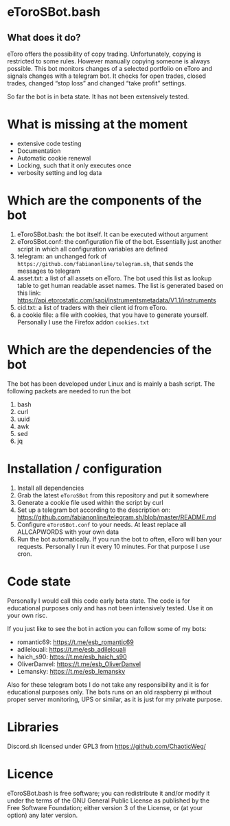 # eToroSBot.bash

## What does it do?

eToro offers the possibility of copy trading. Unfortunately, copying is restricted to some rules. However manually copying someone is always possible. This bot monitors changes of a selected portfolio on eToro and signals changes with a telegram bot. It checks for open trades, closed trades, changed “stop loss” and changed “take profit” settings.

So far the bot is in beta state. It has not been extensively tested.

# What is missing at the moment

* extensive code testing
* Documentation
* Automatic cookie renewal
* Locking, such that it only executes once
* verbosity setting and log data

# Which are the components of the bot

1. eToroSBot.bash: the bot itself. It can be executed without argument
2. eToroSBot.conf: the configuration file of the bot. Essentially just another script in which all configuration variables are defined
3. telegram: an unchanged fork of `https://github.com/fabianonline/telegram.sh`, that sends the messages to telegram
4. asset.txt: a list of all assets on eToro. The bot used this list as lookup table to get human readable asset names. The list is generated based on this link: https://api.etorostatic.com/sapi/instrumentsmetadata/V1.1/instruments
5. cid.txt: a list of traders with their client id from eToro. 
6. a cookie file: a file with cookies, that you have to generate yourself. Personally I use the Firefox addon `cookies.txt`

# Which are the dependencies of the bot

The bot has been developed under Linux and is mainly a bash script. The following packets are needed to run the bot
1. bash
2. curl
3. uuid
4. awk
5. sed
6. jq

# Installation / configuration

1. Install all dependencies
2. Grab the latest `eToroSBot` from this repository and put it somewhere
3. Generate a cookie file used within the script by curl
4. Set up a telegram bot according to the description on: https://github.com/fabianonline/telegram.sh/blob/master/README.md
5. Configure `eToroSBot.conf` to your needs. At least replace all ALLCAPWORDS with your own data
6. Run the bot automatically. If you run the bot to often, eToro will ban your requests. Personally I run it every 10 minutes. For that purpose I use cron.

# Code state

Personally I would call this code early beta state. The code is for educational purposes only and has not been intensively tested. Use it on your own risc.

If you just like to see the bot in action you can follow some of my bots:
* romantic69: https://t.me/esb_romantic69
* adilelouali: https://t.me/esb_adilelouali
* haich_s90: https://t.me/esb_haich_s90
* OliverDanvel: https://t.me/esb_OliverDanvel
* Lemansky: https://t.me/esb_lemansky

Also for these telegram bots I do not take any responsibility and it is for educational purposes only. The bots runs on an old raspberry pi without proper server monitoring, UPS or similar, as it is just for my private purpose.

 # Libraries
Discord.sh licensed under GPL3 from https://github.com/ChaoticWeg/

# Licence

eToroSBot.bash is free software; you can redistribute it and/or modify it under the terms of the GNU General Public License as published by the Free Software Foundation; either version 3 of the License, or (at your option) any later version.
